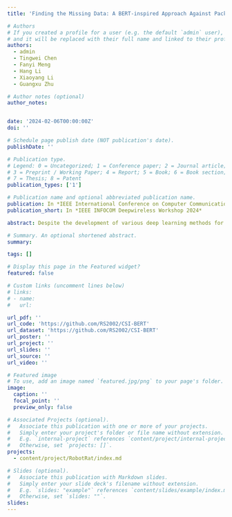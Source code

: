 ```yaml
---
title: 'Finding the Missing Data: A BERT-inspired Approach Against Package Loss in Wireless Sensing'

# Authors
# If you created a profile for a user (e.g. the default `admin` user), write the username (folder name) here
# and it will be replaced with their full name and linked to their profile.
authors:
  - admin
  - Tingwei Chen
  - Fanyi Meng
  - Hang Li
  - Xiaoyang Li
  - Guangxu Zhu

# Author notes (optional)
author_notes:


date: '2024-02-06T00:00:00Z'
doi: ''

# Schedule page publish date (NOT publication's date).
publishDate: ''

# Publication type.
# Legend: 0 = Uncategorized; 1 = Conference paper; 2 = Journal article;
# 3 = Preprint / Working Paper; 4 = Report; 5 = Book; 6 = Book section;
# 7 = Thesis; 8 = Patent
publication_types: ['1']

# Publication name and optional abbreviated publication name.
publication: In *IEEE International Conference on Computer Communications Deepwireless Workshop: Deep Learning for Wireless Communications, Sensing, and Security 2024*
publication_short: In *IEEE INFOCOM Deepwireless Workshop 2024*

abstract: Despite the development of various deep learning methods for Wi-Fi sensing, package loss often results in noncontinuous estimation of the Channel State Information (CSI), which negatively impacts the performance of the learning models. To overcome this challenge, we propose a deep learning model based on Bidirectional Encoder Representations from Transformers (BERT) for CSI recovery, named CSI-BERT. CSI-BERT can be trained in an self-supervised manner on the target dataset without the need for additional data. Furthermore, unlike traditional interpolation methods that focus on one subcarrier at a time, CSI-BERT captures the sequential relationships across different subcarriers. Experimental results demonstrate that CSIBERT achieves lower error rates and faster speed compared to traditional interpolation methods, even when facing with high loss rates. Moreover, by harnessing the recovered CSI obtained from CSI-BERT, other deep learning models like Residual Network and Recurrent Neural Network can achieve an average increase in accuracy of approximately 15% in Wi-Fi sensing tasks. The collected dataset WiGesture and code for our model are publicly available at https://github.com/RS2002/CSI-BERT.

# Summary. An optional shortened abstract.
summary: 

tags: []

# Display this page in the Featured widget?
featured: false

# Custom links (uncomment lines below)
# links:
# - name: 
#   url: 

url_pdf: ''
url_code: 'https://github.com/RS2002/CSI-BERT'
url_dataset: 'https://github.com/RS2002/CSI-BERT'
url_poster: ''
url_project: ''
url_slides: ''
url_source: ''
url_video: ''

# Featured image
# To use, add an image named `featured.jpg/png` to your page's folder.
image:
  caption: ''
  focal_point: ''
  preview_only: false

# Associated Projects (optional).
#   Associate this publication with one or more of your projects.
#   Simply enter your project's folder or file name without extension.
#   E.g. `internal-project` references `content/project/internal-project/index.md`.
#   Otherwise, set `projects: []`.
projects:
  - content/project/RobotRat/index.md

# Slides (optional).
#   Associate this publication with Markdown slides.
#   Simply enter your slide deck's filename without extension.
#   E.g. `slides: "example"` references `content/slides/example/index.md`.
#   Otherwise, set `slides: ""`.
slides: 
---
```


